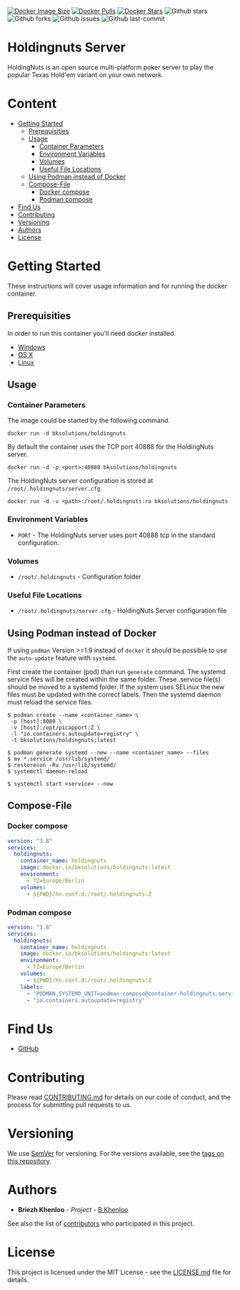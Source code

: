 [![Docker Image Size](https://badgen.net/docker/size/bksolutions/holdingnuts?icon=docker&label=image%20size)](https://hub.docker.com/r/bksolutions/holdingnuts/)
[![Docker Pulls](https://badgen.net/docker/pulls/bksolutions/holdingnuts?icon=docker&label=pulls)](https://hub.docker.com/r/bksolutions/holdingnuts/)
[![Docker Stars](https://badgen.net/docker/stars/bksolutions/holdingnuts?icon=docker&label=stars)](https://hub.docker.com/r/bksolutions/holdingnuts/)
![Github stars](https://badgen.net/github/stars/kca-docker/holdingnuts_server?icon=github&label=stars)
![Github forks](https://badgen.net/github/forks/kca-docker/holdingnuts_server?icon=github&label=forks)
![Github issues](https://img.shields.io/github/issues/kca-docker/holdingnuts_server)
![Github last-commit](https://img.shields.io/github/last-commit/kca-docker/holdingnuts_server)

# Holdingnuts Server <!-- omit in toc -->

HoldingNuts is an open source multi-platform poker server to play the popular Texas Hold'em variant on your own network.

# Content <!-- omit in toc -->

- [Getting Started](#getting-started)
  - [Prerequisities](#prerequisities)
  - [Usage](#usage)
    - [Container Parameters](#container-parameters)
    - [Environment Variables](#environment-variables)
    - [Volumes](#volumes)
    - [Useful File Locations](#useful-file-locations)
  - [Using Podman instead of Docker](#using-podman-instead-of-docker)
  - [Compose-File](#compose-file)
    - [Docker compose](#docker-compose)
    - [Podman compose](#podman-compose)
- [Find Us](#find-us)
- [Contributing](#contributing)
- [Versioning](#versioning)
- [Authors](#authors)
- [License](#license)


# Getting Started

These instructions will cover usage information and for running the docker container.

## Prerequisities

In order to run this container you'll need docker installed.

* [Windows](https://docs.docker.com/windows/started)
* [OS X](https://docs.docker.com/mac/started/)
* [Linux](https://docs.docker.com/linux/started/)

## Usage

### Container Parameters

The image could be started by the following command.  

```shell
docker run -d bksolutions/holdingnuts
```

By default the container uses the TCP port 40888 for the HoldingNuts server. 

```shell
docker run -d -p <port>:40888 bksolutions/holdingnuts
```

The HoldingNuts server configuration is stored at `/root/.holdingnuts/server.cfg`.

```shell
docker run -d -v <path>:/root/.holdingnuts:ro bksolutions/holdingnuts
```

### Environment Variables

* `PORT` - The HoldingNuts server uses port 40888 tcp in the standard configuration.

### Volumes

* `/root/.holdingnuts` - Configuration folder

### Useful File Locations

* `/root/.holdingnuts/server.cfg` - HoldingNuts Server configuration file

## Using Podman instead of Docker

If using `podman` Version >=1.9 instead of `docker` it should be possible to use the `auto-update` feature with `systemd`.

First create the container (pod) than run `generate` command. The systemd service files will be created within the same folder.
These .service file(s) should be moved to a systemd folder. 
If the system uses SELinux the new files must be updated with the correct labels. 
Then the systemd daemon must reload the service files.

```shell
$ podman create --name <container_name> \
 -p [host]:8080 \
 -v [host]:/opt/picapport:Z \
 -l "io.containers.autoupdate=registry" \
 -t bksolutions/holdingnuts:latest

$ podman generate systemd --new --name <container_name> --files
$ mv *.service /usr/lib/systemd/
$ restorecon -Rv /usr/lib/systemd/
$ systemctl daemon-reload

$ systemctl start <service> --now
```

## Compose-File

### Docker compose

```yaml
version: "3.8"
services:
  holdingnuts:
    container_name: holdingnuts
    image: docker.io/bksolutions/holdingnuts:latest
    environment:
      - TZ=Europe/Berlin
    volumes:
      - ${PWD}/hn.conf.d:/root/.holdingnuts:Z
```

### Podman compose

```yaml
version: "3.8"
services:
  holdingnuts:
    container_name: holdingnuts
    image: docker.io/bksolutions/holdingnuts:latest
    environment:
      - TZ=Europe/Berlin
    volumes:
      - ${PWD}/hn.conf.d:/root/.holdingnuts:Z
    labels:
      - "PODMAN_SYSTEMD_UNIT=podman-compose@container-holdingnuts.service"
      - "io.containers.autoupdate=registry"
```

# Find Us

* [GitHub](https://github.com/kca-docker/holdingnuts_server)

# Contributing

Please read [CONTRIBUTING.md](CONTRIBUTING.md) for details on our code of conduct, and the process for submitting pull requests to us.

# Versioning

We use [SemVer](http://semver.org/) for versioning. For the versions available, see the 
[tags on this repository](https://github.com/kca-docker/holdingnuts_server/tags). 

# Authors

* **Briezh Khenloo** - *Project* - [B.Khenloo](https://github.com/KruseCarsten)

See also the list of [contributors](https://github.com/kca-docker/holdingnuts_server/contributors) who 
participated in this project.

# License

This project is licensed under the MIT License - see the [LICENSE.md](LICENSE.md) file for details.
